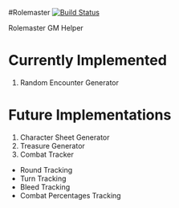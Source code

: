 #Rolemaster [![Build Status](https://travis-ci.org/jswaldon/rolemaster-gm-tools.svg?branch=master)](https://travis-ci.org/jswaldon/rolemaster-gm-tools)

Rolemaster GM Helper

# Currently Implemented
1. Random Encounter Generator

# Future Implementations
1. Character Sheet Generator
2. Treasure Generator
3. Combat Tracker
  * Round Tracking
  * Turn Tracking
  * Bleed Tracking
  * Combat Percentages Tracking
